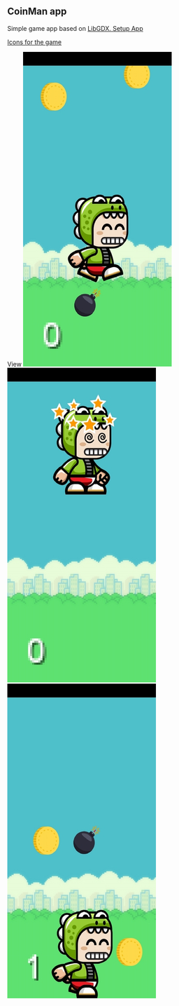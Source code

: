 ## CoinMan app

Simple game app based on [LibGDX. Setup App](https://libgdx.badlogicgames.com/download.html)

[Icons for the game](https://opengameart.org/)

View
<img src="0.jpg"><img src="1.jpg"><img src="2.jpg">